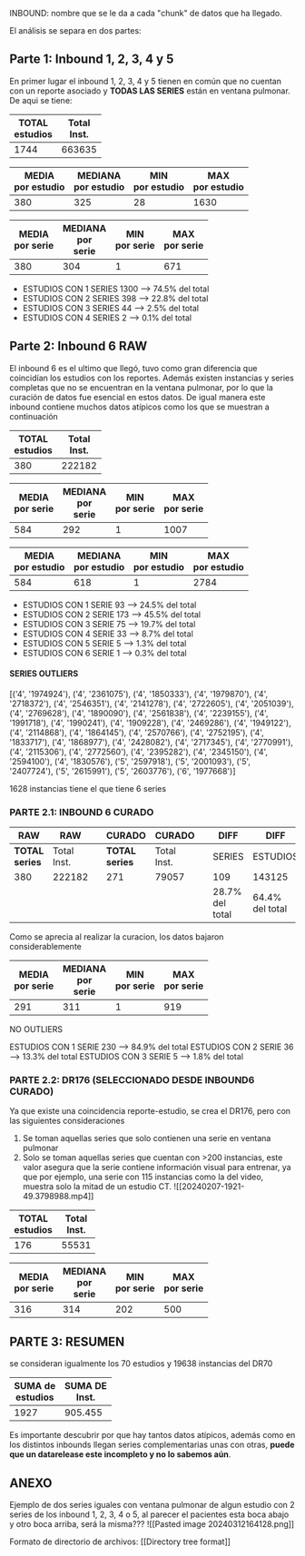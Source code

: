 
INBOUND: nombre que se le da a cada "chunk" de datos que ha llegado.

El análisis se separa en dos partes:

## Parte 1: Inbound 1, 2, 3, 4 y 5

En primer lugar el inbound 1, 2, 3, 4 y 5 tienen en común que no cuentan con un reporte asociado y **TODAS LAS SERIES** están en ventana pulmonar. De aqui se tiene:

| **TOTAL <br>estudios** | Total<br>Inst. |
| ---------------------- | -------------- |
| 1744                   | 663635         |

| MEDIA<br>por estudio | **MEDIANA**<br>por estudio | **MIN**<br>por estudio | **MAX**<br>por estudio |
| -------------------- | -------------------------- | ---------------------- | ---------------------- |
| 380                  | 325                        | 28                     | 1630                   

| MEDIA<br>por serie | **MEDIANA**<br>por <br>serie | **MIN**<br>por serie | **MAX**<br>por serie |
| ------------------ | ---------------------------- | -------------------- | -------------------- |
| 380                | 304                          | 1                    | 671                  |


* ESTUDIOS CON 1 SERIES 1300  -->   74.5% del total
* ESTUDIOS CON 2 SERIES 398    -->   22.8% del total
* ESTUDIOS CON 3 SERIES 44      -->   2.5% del total 
* ESTUDIOS CON 4 SERIES 2        -->   0.1% del total

## Parte 2: Inbound 6 RAW

El inbound 6 es el ultimo que llegó, tuvo como gran diferencia que coincidían los estudios con los reportes. Además existen instancias y series completas que no se encuentran en la ventana pulmonar, por lo que la curación de datos fue esencial en estos datos. De igual manera este inbound contiene muchos datos atípicos como los que se muestran a continuación


| **TOTAL <br>estudios** | Total<br>Inst. |
| ---------------------- | -------------- |
| 380                    | 222182         |

| MEDIA<br>por serie | **MEDIANA**<br>por <br>serie | **MIN**<br>por serie | **MAX**<br>por serie |
| ------------------ | ---------------------------- | -------------------- | -------------------- |
| 584                | 292                          | 1                    | 1007                 |

| MEDIA<br>por estudio | **MEDIANA**<br>por estudio | **MIN**<br>por estudio | **MAX**<br>por estudio |
| -------------------- | -------------------------- | ---------------------- | ---------------------- |
| 584                  | 618                        | 1                      | 2784                   |

* ESTUDIOS CON 1 SERIE 93     -->   24.5% del total 
* ESTUDIOS CON 2 SERIE 173   -->    45.5% del total 
* ESTUDIOS CON 3 SERIE 75     -->   19.7% del total 
* ESTUDIOS CON 4 SERIE 33     -->   8.7% del total 
* ESTUDIOS CON 5 SERIE 5       -->   1.3% del total 
* ESTUDIOS CON 6 SERIE 1       -->   0.3% del total 
#### SERIES OUTLIERS

[('4', '1974924'), ('4', '2361075'), ('4', '1850333'), ('4', '1979870'), ('4', '2718372'), ('4', '2546351'), ('4', '2141278'), ('4', '2722605'), ('4', '2051039'), ('4', '2769628'), ('4', '1890090'), ('4', '2561838'), ('4', '2239155'), ('4', '1991718'), ('4', '1990241'), ('4', '1909228'), ('4', '2469286'), ('4', '1949122'), ('4', '2114868'), ('4', '1864145'), ('4', '2570766'), ('4', '2752195'), ('4', '1833717'), ('4', '1868977'), ('4', '2428082'), ('4', '2717345'), ('4', '2770991'), ('4', '2115306'), ('4', '2772560'), ('4', '2395282'), ('4', '2345150'), ('4', '2594100'), ('4', '1830576'), ('5', '2597918'), ('5', '2001093'), ('5', '2407724'), ('5', '2615991'), ('5', '2603776'), ('6', '1977668')]

1628 instancias tiene el que tiene 6 series
### PARTE 2.1: INBOUND 6 CURADO
| RAW                  | RAW            |     | CURADO               | CURADO         |     | DIFF               | DIFF               |
| -------------------- | -------------- | --- | -------------------- | -------------- | --- | ------------------ | ------------------ |
| **TOTAL <br>series** | Total<br>Inst. |     | **TOTAL <br>series** | Total<br>Inst. |     | SERIES             | ESTUDIOS           |
| 380                  | 222182         |     | 271                  | 79057          |     | 109                | 143125             |
|                      |                |     |                      |                |     | 28.7%<br>del total | 64.4%<br>del total |
Como se aprecia al realizar la curacion, los datos bajaron considerablemente

| MEDIA<br>por serie | **MEDIANA**<br>por <br>serie | **MIN**<br>por serie | **MAX**<br>por serie |
| ------------------ | ---------------------------- | -------------------- | -------------------- |
| 291                | 311                          | 1                    | 919                  |
NO OUTLIERS

ESTUDIOS CON 1 SERIE 230     -->  84.9% del total 
ESTUDIOS CON 2 SERIE 36       -->  13.3% del total
ESTUDIOS CON 3 SERIE 5         -->  1.8% del total

### PARTE 2.2: DR176 (SELECCIONADO DESDE INBOUND6 CURADO)

Ya que existe una coincidencia reporte-estudio, se crea el DR176, pero con las siguientes consideraciones
1. Se toman aquellas series que solo contienen una serie en ventana pulmonar
2. Solo se toman aquellas series que cuentan con >200 instancias, este valor asegura que la serie contiene información visual para entrenar, ya que por ejemplo, una serie con 115 instancias como la del video, muestra solo la mitad de un estudio CT.
![[20240207-1921-49.3798988.mp4]]

| **TOTAL <br>estudios** | Total<br>Inst. |
| ---------------------- | -------------- |
| 176                    | 55531          |

| MEDIA<br>por serie | **MEDIANA**<br>por <br>serie | **MIN**<br>por serie | **MAX**<br>por serie |
| ------------------ | ---------------------------- | -------------------- | -------------------- |
| 316                | 314                          | 202                  | 500                  |


## PARTE 3: RESUMEN

se consideran igualmente los 70 estudios y 19638 instancias del DR70

| **SUMA de <br>estudios** | SUMA DE<br>Inst. |
| ------------------------ | ---------------- |
| 1927                     | 905.455          |

Es importante descubrir por que hay tantos datos atípicos, además como en los distintos inbounds llegan series complementarias unas con otras, **puede que un datarelease este incompleto y no lo sabemos aún**.


## ANEXO

Ejemplo de dos series iguales con ventana pulmonar de algun estudio con 2 series de los inbound 1, 2, 3, 4 o 5, al parecer el pacientes esta boca abajo y otro boca arriba, será la misma??? 
![[Pasted image 20240312164128.png]]

Formato de directorio de archivos:
[[Directory tree format]]